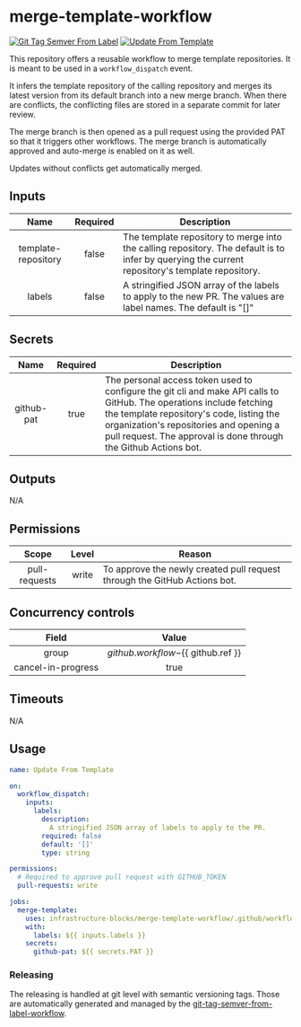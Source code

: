 # merge-template-workflow
[![Git Tag Semver From Label](https://github.com/infrastructure-blocks/merge-template-workflow/actions/workflows/git-tag-semver-from-label.yml/badge.svg)](https://github.com/infrastructure-blocks/merge-template-workflow/actions/workflows/git-tag-semver-from-label.yml)
[![Update From Template](https://github.com/infrastructure-blocks/merge-template-workflow/actions/workflows/update-from-template.yml/badge.svg)](https://github.com/infrastructure-blocks/merge-template-workflow/actions/workflows/update-from-template.yml)

This repository offers a reusable workflow to merge template repositories. It is meant to be used in a `workflow_dispatch`
event.

It infers the template repository of the calling repository and merges its latest version from its default
branch into a new merge branch. When there are conflicts, the conflicting files are stored in a separate commit
for later review.

The merge branch is then opened as a pull request using the provided PAT so that it triggers other workflows.
The merge branch is automatically approved and auto-merge is enabled on it as well.

Updates without conflicts get automatically merged.

## Inputs

|        Name         | Required | Description                                                                                                                                     |
|:-------------------:|:--------:|-------------------------------------------------------------------------------------------------------------------------------------------------|
| template-repository |  false   | The template repository to merge into the calling repository. The default is to infer by querying the current repository's template repository. |
|       labels        |  false   | A stringified JSON array of the labels to apply to the new PR. The values are label names. The default is "[]"                                  | 

## Secrets

|    Name    | Required | Description                                                                                                                                                                                                                                                                    |
|:----------:|:--------:|--------------------------------------------------------------------------------------------------------------------------------------------------------------------------------------------------------------------------------------------------------------------------------|
| github-pat |   true   | The personal access token used to configure the git cli and make API calls to GitHub. The operations include fetching the template repository's code, listing the organization's repositories and opening a pull request. The approval is done through the Github Actions bot. |

## Outputs

N/A

## Permissions

|     Scope     | Level | Reason                                                                    |
|:-------------:|:-----:|---------------------------------------------------------------------------|
| pull-requests | write | To approve the newly created pull request through the GitHub Actions bot. |

## Concurrency controls

|       Field        |                  Value                   |
|:------------------:|:----------------------------------------:|
|       group        | ${{ github.workflow }}-${{ github.ref }} |
| cancel-in-progress |                   true                   |

## Timeouts

N/A

## Usage

```yaml
name: Update From Template

on:
  workflow_dispatch:
    inputs:
      labels:
        description:
          A stringified JSON array of labels to apply to the PR.
        required: false
        default: '[]'
        type: string

permissions:
  # Required to approve pull request with GITHUB_TOKEN
  pull-requests: write

jobs:
  merge-template:
    uses: infrastructure-blocks/merge-template-workflow/.github/workflows/workflow.yml@v1
    with:
      labels: ${{ inputs.labels }}
    secrets:
      github-pat: ${{ secrets.PAT }}
```

### Releasing

The releasing is handled at git level with semantic versioning tags. Those are automatically generated and managed
by the [git-tag-semver-from-label-workflow](https://github.com/infrastructure-blocks/git-tag-semver-from-label-workflow).
